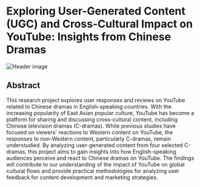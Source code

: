 # Exploring User-Generated Content (UGC) and Cross-Cultural Impact on YouTube: Insights from Chinese Dramas

![Header image](https://github.com/joannalan/Joanna_Individual_Project_Repository/assets/134982899/a4eb90c4-2e05-426a-acdd-10c7e688c220)

## Abstract

This research project explores user responses and reviews on YouTube related to Chinese dramas in English-speaking countries. With the increasing popularity of East Asian popular culture, YouTube has become a platform for sharing and discussing cross-cultural content, including Chinese television dramas (C-dramas). While previous studies have focused on viewers' reactions to Western content on YouTube, the responses to non-Western content, particularly C-dramas, remain understudied. By analyzing user-generated content from four selected C-dramas, this project aims to gain insights into how English-speaking audiences perceive and react to Chinese dramas on YouTube. The findings will contribute to our understanding of the impact of YouTube on global cultural flows and provide practical methodologies for analyzing user feedback for content development and marketing strategies.
